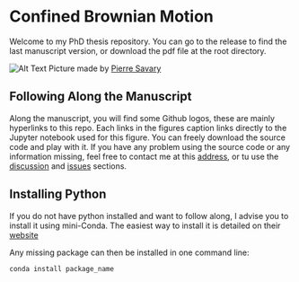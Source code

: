 # Confined Brownian Motion

Welcome to my PhD thesis repository. You can go to the release to find the last manuscript version, or download the pdf file at the root directory.

![Alt Text](https://i.ibb.co/Yp7QDVm/RENDU-16-10-MAX.png)
Picture made by [Pierre Savary](https://www.behance.net/pierresavary357)


## Following Along the Manuscript
Along the manuscript, you will find some Github logos, these are mainly hyperlinks to this repo. Each links in the figures caption links directly to the Jupyter notebook used for this figure. You can freely download the source code and play with it. If you have any problem using the source code or any information missing, feel free to contact me at this [address](mailto:lavaudmaxime.ml@gmail.com), or tu use the [discussion](https://github.com/eXpensia/Confined-Brownian-Motion/discussions) and [issues](https://github.com/eXpensia/Confined-Brownian-Motion/issues) sections.

## Installing Python

If you do not have python installed and want to follow along, I advise you to install it using mini-Conda.
The easiest way to install it is detailed on their [website](https://conda.io/projects/conda/en/latest/user-guide/install/index.html)

Any missing package can then be installed in one command line:

```
conda install package_name
```




